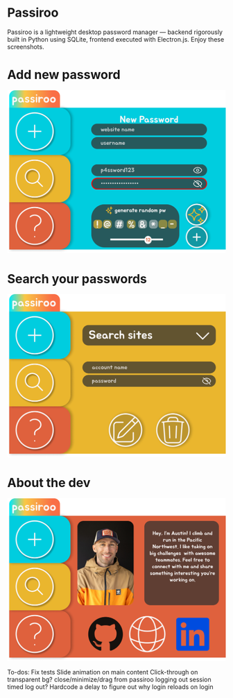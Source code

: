 # Passiroo

Passiroo is a lightweight desktop password manager — backend rigorously built in Python using SQLite, frontend executed with Electron.js. Enjoy these screenshots.

# Add new password
![Add new password page](/public/passiroo-plus-design.png)

# Search your passwords
![Add new password page](/public/passiroo-search-design.png)

# About the dev
![Add new password page](/public/passiroo-about-design.png)

To-dos:
Fix tests
Slide animation on main content
Click-through on transparent bg?
close/minimize/drag from passiroo
logging out
session timed log out?
Hardcode a delay to figure out why login reloads on login

